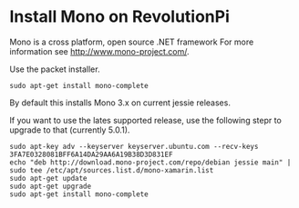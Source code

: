 # Install Mono on RevolutionPi
Mono is a cross platform, open source .NET framework
For more information see http://www.mono-project.com/.

Use the packet installer.

    sudo apt-get install mono-complete

By default this installs Mono 3.x on current jessie releases.


If you want to use the lates supported release,
use the following stepr to upgrade to that (currently 5.0.1).

    sudo apt-key adv --keyserver keyserver.ubuntu.com --recv-keys 3FA7E0328081BFF6A14DA29AA6A19B38D3D831EF
    echo "deb http://download.mono-project.com/repo/debian jessie main" | sudo tee /etc/apt/sources.list.d/mono-xamarin.list
    sudo apt-get update
    sudo apt-get upgrade
    sudo apt-get install mono-complete
